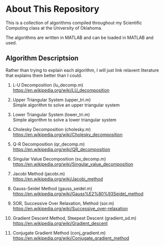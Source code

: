 About This Repository
=====================
This is a collection of algorithms compiled throughout my Scientific Computing class at the University of Oklahoma.

The algorithms are written in MATLAB and can be loaded in MATLAB and used.

Algorithm Descriptsion
----------------------
Rather than trying to explain each algorithm, I will just link relavent literature that explains them better than I could.

1. L-U Decomposition (lu_decomp.m)<br/>
https://en.wikipedia.org/wiki/LU_decomposition

2. Upper Triangular System (upper_tri.m)<br>
Simple algorithm to solve an upper triangular system

3. Lower Triangular System (lower_tri.m)<br>
Simple algorithm to solve a lower triangular system

4. Cholesky Decomposition (cholesky.m)<br>
https://en.wikipedia.org/wiki/Cholesky_decomposition 

5. Q-R Decomposition (qr_decomp.m)<br>
https://en.wikipedia.org/wiki/QR_decomposition

6. Singular Value Decomposition (sv_decomp.m)<br>
https://en.wikipedia.org/wiki/Singular_value_decomposition

7. Jacobi Method (jacobi.m)<br>
https://en.wikipedia.org/wiki/Jacobi_method

8. Gauss-Seidel Method (gauss_seidel.m)<br>
https://en.wikipedia.org/wiki/Gauss%E2%80%93Seidel_method

9. SOR, Successive Over Relaxation, Method (sor.m)<br>
https://en.wikipedia.org/wiki/Successive_over-relaxation

10. Gradient Descent Method, Steepest Descent (gradient_sd.m)<br>
https://en.wikipedia.org/wiki/Gradient_descent

11. Conjugate Gradient Method (conj_gradient.m)<br>
https://en.wikipedia.org/wiki/Conjugate_gradient_method